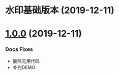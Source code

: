 <a name="0.0.1"></a>
#  水印基础版本 (2019-12-11)


<a name="1.0.0"></a>
# [1.0.0](https://github.com/Iecy/ngx-library/compare/0.0.1...1.0.1) (2019-12-11)

### Docs Fixes
* 删除无用代码
* 补充DEMO
